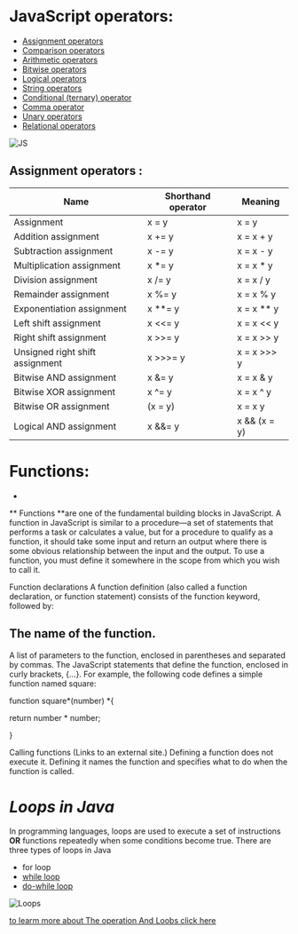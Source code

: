 # JavaScript operators: 

* [Assignment operators](https://developer.mozilla.org/en-US/docs/Web/JavaScript/Guide/Expressions_and_Operators#assignment_operators)
* [Comparison operators]()
* [Arithmetic operators](https://developer.mozilla.org/en-US/docs/Web/JavaScript/Guide/Expressions_and_Operators#arithmetic_operators)
* [Bitwise operators]()
* [Logical operators]()
* [String operators]()
* [Conditional (ternary) operator](https://developer.mozilla.org/en-US/docs/Web/JavaScript/Guide/Expressions_and_Operators#conditional_ternary_operator)
* [Comma operator]()
* [Unary operators]()
* [Relational operators ]()

![JS](https://upload.wikimedia.org/wikipedia/commons/thumb/9/99/Unofficial_JavaScript_logo_2.svg/480px-Unofficial_JavaScript_logo_2.svg.png)

## Assignment operators :

Name | Shorthand operator	| Meaning
------|------|------
Assignment |	x = y|	x = y
Addition assignment|	x += y|	x = x + y
Subtraction assignment|	x -= y|	x = x - y
Multiplication assignment|	x *= y|	x = x * y
Division assignment	|x /= y	|x = x / y
Remainder assignment|	x %= y	|x = x % y
Exponentiation assignment|	x **= y	|x = x ** y
Left shift assignment	|x <<= y|	x = x << y
Right shift assignment|	x >>= y|	x = x >> y
Unsigned right shift assignment	|x >>>= y|	x = x >>> y
Bitwise AND assignment|	x &= y|	x = x & y
Bitwise XOR assignment|	x ^= y|	x = x ^ y
Bitwise OR assignment	| (x \= y) |	x = x  y
Logical AND assignment	|x &&= y|x && (x = y)


# Functions:

-
** Functions **are one of the fundamental building blocks in JavaScript. A function in JavaScript is similar to a procedure—a set of statements that performs a task or calculates a value, but for a procedure to qualify as a function, it should take some input and return an output where there is some obvious relationship between the input and the output. To use a function, you must define it somewhere in the scope from which you wish to call it.


Function declarations A function definition (also called a function declaration, or function statement) consists of the function keyword, followed by:

##  The name of the function.


A list of parameters to the function, enclosed in parentheses and separated by commas.
The JavaScript statements that define the function, enclosed in curly brackets, {…}.
For example, the following code defines a simple function named square:

function square*(number) *{

return number * number;

}

Calling functions (Links to an external site.)
Defining a function does not execute it. Defining it names the function and specifies what to do when the function is called.

 # *Loops in Java*

In programming languages, loops are used to execute a set of instructions **OR** functions repeatedly when some conditions become true. There are three types of loops in Java 

* for loop
* [while loop](whileloop.md)
* [do-while loop ](do-whileloop.md)

![Loops](https://static.javatpoint.com/images/java-loops.png)


[to learm more about The operation And Loobs click here](https://developer.mozilla.org/en-US/docs/Web/JavaScript/Guide/Loops_and_iteration)